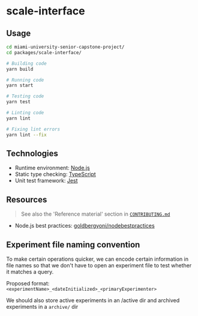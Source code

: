 [Node.js]: https://nodejs.org/en/docs/
[TypeScript]: https://www.typescriptlang.org/
[Jest]: https://jestjs.io/
[goldbergyoni/nodebestpractices]: https://github.com/goldbergyoni/nodebestpractices

# scale-interface

## Usage

```bash
cd miami-university-senior-capstone-project/
cd packages/scale-interface/

# Building code
yarn build

# Running code
yarn start

# Testing code
yarn test

# Linting code
yarn lint

# Fixing lint errors
yarn lint --fix
```

## Technologies

- Runtime environment: [Node.js]
- Static type checking: [TypeScript]
- Unit test framework: [Jest]

## Resources

> See also the 'Reference material' section in [`CONTRIBUTING.md`](../../CONTRIBUTING.md)

- Node.js best practices: [goldbergyoni/nodebestpractices]

## Experiment file naming convention

To make certain operations quicker, we can encode certain information in file names
so that we don't have to open an experiment file to test whether it matches a query.

Proposed format: `<experimentName>_<dateInitialized>_<primaryExperimenter>`

We should also store active experiments in an /active dir and archived experiments in
a `archive/` dir

